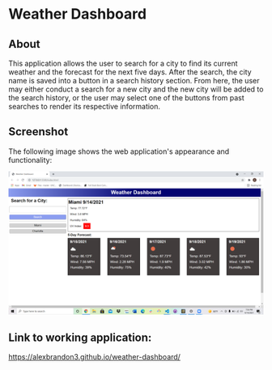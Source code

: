 # Weather Dashboard

## About

This application allows the user to search for a city to find its current weather and the forecast for the next five days. After the search, the city name is saved into a button in a search history section. From here, the user may either conduct a search for a new city and the new city will be added to the search history, or the user may select one of the buttons from past searches to render its respective information.


## Screenshot

The following image shows the web application's appearance and functionality:

![The weather app includes a search option, a list of cities, and a five-day forecast and current weather conditions for Atlanta.](./assets/images/screenshot.png)

## Link to working application:

https://alexbrandon3.github.io/weather-dashboard/

